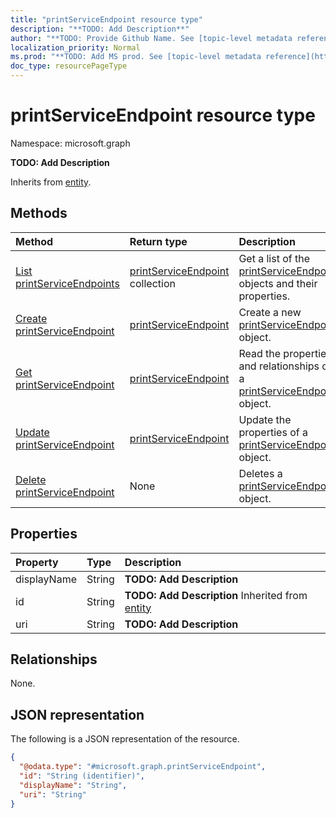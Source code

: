```yaml
---
title: "printServiceEndpoint resource type"
description: "**TODO: Add Description**"
author: "**TODO: Provide Github Name. See [topic-level metadata reference](https://msgo.azurewebsites.net/add/document/guidelines/metadata.html#topic-level-metadata)**"
localization_priority: Normal
ms.prod: "**TODO: Add MS prod. See [topic-level metadata reference](https://msgo.azurewebsites.net/add/document/guidelines/metadata.html#topic-level-metadata)**"
doc_type: resourcePageType
---
```


# printServiceEndpoint resource type

Namespace: microsoft.graph



**TODO: Add Description**


Inherits from [entity](../resources/entity.md).

## Methods
|Method|Return type|Description|
|:---|:---|:---|
|[List printServiceEndpoints](../api/printserviceendpoint-list.md)|[printServiceEndpoint](../resources/printserviceendpoint.md) collection|Get a list of the [printServiceEndpoint](../resources/printserviceendpoint.md) objects and their properties.|
|[Create printServiceEndpoint](../api/printserviceendpoint-create.md)|[printServiceEndpoint](../resources/printserviceendpoint.md)|Create a new [printServiceEndpoint](../resources/printserviceendpoint.md) object.|
|[Get printServiceEndpoint](../api/printserviceendpoint-get.md)|[printServiceEndpoint](../resources/printserviceendpoint.md)|Read the properties and relationships of a [printServiceEndpoint](../resources/printserviceendpoint.md) object.|
|[Update printServiceEndpoint](../api/printserviceendpoint-update.md)|[printServiceEndpoint](../resources/printserviceendpoint.md)|Update the properties of a [printServiceEndpoint](../resources/printserviceendpoint.md) object.|
|[Delete printServiceEndpoint](../api/printserviceendpoint-delete.md)|None|Deletes a [printServiceEndpoint](../resources/printserviceendpoint.md) object.|

## Properties
|Property|Type|Description|
|:---|:---|:---|
|displayName|String|**TODO: Add Description**|
|id|String|**TODO: Add Description** Inherited from [entity](../resources/entity.md)|
|uri|String|**TODO: Add Description**|

## Relationships
None.

## JSON representation
The following is a JSON representation of the resource.
<!-- {
  "blockType": "resource",
  "keyProperty": "id",
  "@odata.type": "microsoft.graph.printServiceEndpoint",
  "baseType": "microsoft.graph.entity",
  "openType": false
}
-->
``` json
{
  "@odata.type": "#microsoft.graph.printServiceEndpoint",
  "id": "String (identifier)",
  "displayName": "String",
  "uri": "String"
}
```

